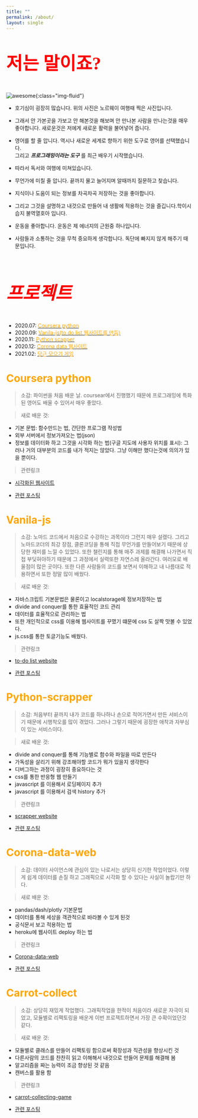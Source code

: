 ```yaml
---
title: ""
permalink: /about/
layout: single
---
```


<style>
p.a {
  font-family: "Times New Roman", Times, serif;
}
</style>

 <h1 class="text-center"><font color="red" size=7><p class="a">저는 말이죠?</p></font></h1>

![awesome](https://yeonghunko.github.io/assets/img/awesome.JPG){:class="img-fluid"}

- 호기심이 굉장히 많습니다. 위의 사진은 노르웨이 여행때 찍은 사진입니다.

- 그래서 안 가본곳을 가보고 안 해본것을 해보며 안 만나본 사람을 만나는것을 매우 좋아합니다. 새로운것은 저에게 새로운 활력을 불어넣어 줍니다.

- 영어를 할 줄 압니다. 역시나 새로운 세계로 향하기 위한 도구로 영어를 선택했습니다.  
  그리고 _**프로그래밍이라는 도구**_ 를 최근 배우기 시작했습니다.

- 따라서 독서와 여행에 미쳐있습니다.

- 무언가에 미칠 줄 압니다. 끝까지 물고 늘어지며 알때까지 질문하고 찾습니다.

- 지식이나 도움이 되는 정보를 차곡차곡 저장하는 것을 좋아합니다.

- 그리고 그것을 설명하고 내것으로 만들어 내 생활에 적용하는 것을 즐깁니다.학이시습지 불역열호아 입니다.

- 운동을 좋아합니다. 운동은 제 에너지의 근원중 하나입니다.

- 사람들과 소통하는 것을 무척 중요하게 생각합니다. 독단에 빠지지 않게 해주기 때문입니다.

<br/>

 <h1 class="text-center"><font color="red" size=7><i><p class="a">프로젝트</p></i></font></h1>

- 2020.07: [<font color="orange">Coursera python</font>](#coursera-python)
- 2020.09: [<font color="orange">Vanila-js(to do list 웹사이트를 만듬)</font>](#vanila-js)
- 2020.11: [<font color="orange">Python scapper</font>](#python-scrapper)
- 2020.12: [<font color="orange">Corona data 웹사이트</font>](#corona-data-web)
- 2021.02: [<font color="orange">당근 모으기 게임</font>](#carrot-collect)
  <!-- - [네 번째](#네-번째) -->
  <!-- - [다섯 번째](#다섯-번째) -->

# <font color="orange">Coursera python</font>

> 소감: 파이썬을 처음 배운 날. coursear에서 진행했기 때문에 프로그래밍에 특화된 영어도 배울 수 있어서 매우 좋았다.

> 새로 배운 것:

- 기본 문법: 함수만드는 법, 간단한 프로그램 작성법
- 외부 서버에서 정보가져오는 법(json)
- 정보를 데이터화 하고 그것을 시각화 하는 법(구글 지도에 사용자 위치를 표시): 그러나 거의 대부분의 코드를 내가 적지는 않았다. 그냥 이해만 했다는것에 의의가 있을 뿐이다.

> 관련링크

- [시각화된 웹사이트](https://yeonghunko.github.io/visualizing/)

- [관련 포스팅](https://yeonghunko.github.io/python/python-for-everyone2/)

# <font color="orange">Vanila-js</font>

> 소감: 노마드 코드에서 처음으로 수강하는 과목이라 그런지 매우 설렜다. 그리고 노마드코더의 최강 장점, 클론코딩을 통해 직접 무언가를 만들어보기 때문에 상당한 재미를 느낄 수 있었다. 또한 챌린지를 통해 매주 과제를 해결해 나가면서 직접 부딪혀야하기 때문에 그 과정에서 실력또한 자연스레 올라간다. 여러모로 배울점이 많은 곳이다. 또한 다른 사람들의 코드를 보면서 이해하고 내 나름대로 적용하면서 또한 정말 많이 배웠다.

> 새로 배운 것:

- 자바스크립트 기본문법은 물론이고 localstorage에 정보저장하는 법
- divide and conquer를 통한 효율적인 코드 관리
- 데이터를 효율적으로 관리하는 법
- 또한 개인적으로 css를 이용해 웹사이트를 꾸몄기 떄문에 css 도 살짝 맛볼 수 있었다.
- js.css를 통한 토글기능도 배웠다.

> 관련링크

- [to-do list website](https://yeonghunko.github.io/TO-LIST-ADVANCED/)

- [관련 포스팅](https://yeonghunko.github.io/vanila%20js%20to-do-list/vanila13/)

# <font color="orange">Python-scrapper</font>

> 소감: 처음부터 끝까지 내가 코드를 하나하나 손으로 적어가면서 만든 서비스이기 때문에 시행착오를 많이 겪었다. 그러나 그렇기 때문에 굉장한 애착과 자부심이 있는 서비스이다.

> 새로 배운 것:

- divide and conquer를 통해 기능별로 함수와 파일을 따로 만든다
- 가독성을 살리기 위해 강조해야할 코드가 뭐가 있을지 생각한다
- 디버그하는 과정이 굉장히 중요하다는 것
- css를 통한 반응형 웹 만들기
- javascript 를 이용해서 로딩페이지 추가
- javascript 를 이용해서 검색 history 추가

> 관련링크

- [scrapper website](https://scrapperedited.yeonghunko.repl.co/)

- [관련 포스팅](https://yeonghunko.github.io/python%20scrapper/scrapper16/)

# <font color="orange">Corona-data-web</font>

> 소감: 데이터 사이언스에 관심이 있는 나로서는 상당히 신기한 작업이었다. 이렇게 쉽게 데이터를 손질 하고 그래픽으로 시각화 할 수 있다는 사실이 놀랍기만 하다.

> 새로 배운 것:

- pandas/dash/plotly 기본문법
- 데이터를 통해 세상을 객관적으로 바라볼 수 있게 된것
- 공식문서 보고 적용하는 법
- heroku에 웹사이트 deploy 하는 법

> 관련링크

- [Corona-data-web](https://corona-dashboard-awesome.herokuapp.com/)

- [관련 포스팅](https://yeonghunko.github.io/pandas/dash/corona/corona1/)

# <font color="orange">Carrot-collect</font>

> 소감: 상당히 재밌게 작업했다. 그래픽작업을 한적이 처음이라 새로운 자극이 되었고, 모듈별로 리팩토링을 배운게 이번 프로젝트하면서 가장 큰 수확이었던것 같다.

> 새로 배운 것:

- 모듈별로 클래스를 만들어 리팩토링 함으로써 확장성과 직관성을 향상시킨 것
- 다른사람의 코드를 찬찬히 읽고 이해해서 내것으로 만들어 문제를 해결해 봄
- 알고리즘을 짜는 능력이 조금 향상된 것 같음
- 캔버스를 활용 함

> 관련링크

- [carrot-collecting-game](https://yeonghunko.github.io/carrot_collect_advanced/)

- [관련 포스팅](https://yeonghunko.github.io/vanila%20js%20carrot%20game/carrot1/)
